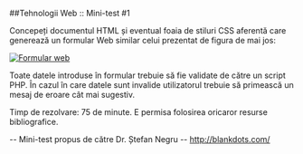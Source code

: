 ##Tehnologii Web :: Mini-test #1

Concepeți documentul HTML și eventual foaia de stiluri CSS aferentă care generează un formular Web similar celui prezentat de figura de mai jos:

[![Formular web](http://profs.info.uaic.ro/~busaco/teach/courses/web/tests/web-minitest2.png)](http://profs.info.uaic.ro/~busaco/teach/courses/web/tests/web-minitest2.png)

Toate datele introduse în formular trebuie să fie validate de către un script PHP. În cazul în care datele sunt invalide utilizatorul trebuie să primească un mesaj de eroare cât mai sugestiv.

Timp de rezolvare: 75 de minute.
E permisa folosirea oricaror resurse bibliografice.

--
Mini-test propus de către Dr. Ștefan Negru -- http://blankdots.com/
